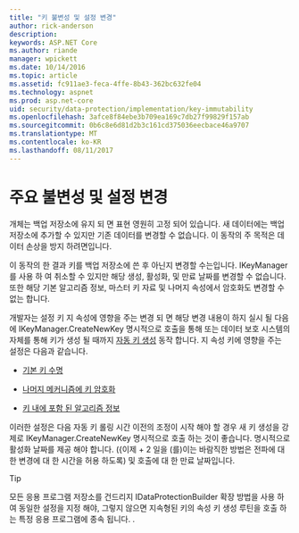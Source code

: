 ```yaml
---
title: "키 불변성 및 설정 변경"
author: rick-anderson
description: 
keywords: ASP.NET Core
ms.author: riande
manager: wpickett
ms.date: 10/14/2016
ms.topic: article
ms.assetid: fc911ae3-feca-4ffe-8b43-362bc632fe04
ms.technology: aspnet
ms.prod: asp.net-core
uid: security/data-protection/implementation/key-immutability
ms.openlocfilehash: 3afce8f84ebe3b709ea169c7db27f99829f157ab
ms.sourcegitcommit: 0b6c8e6d81d2b3c161cd375036eecbace46a9707
ms.translationtype: MT
ms.contentlocale: ko-KR
ms.lasthandoff: 08/11/2017
---
```

# <a name="key-immutability-and-changing-settings"></a>주요 불변성 및 설정 변경

개체는 백업 저장소에 유지 되 면 표현 영원히 고정 되어 있습니다. 새 데이터에는 백업 저장소에 추가할 수 있지만 기존 데이터를 변경할 수 없습니다. 이 동작의 주 목적은 데이터 손상을 방지 하려면입니다.

이 동작의 한 결과 키를 백업 저장소에 쓴 후 아닌지 변경할 수는입니다. IKeyManager를 사용 하 여 취소할 수 있지만 해당 생성, 활성화, 및 만료 날짜를 변경할 수 없습니다. 또한 해당 기본 알고리즘 정보, 마스터 키 자료 및 나머지 속성에서 암호화도 변경할 수 없는 합니다.

개발자는 설정 키 지 속성에 영향을 주는 변경 되 면 해당 변경 내용이 하지 실시 될 다음에 IKeyManager.CreateNewKey 명시적으로 호출을 통해 또는 데이터 보호 시스템의 자체를 통해 키가 생성 될 때까지 [자동 키 생성](key-management.md#data-protection-implementation-key-management) 동작 합니다. 지 속성 키에 영향을 주는 설정은 다음과 같습니다.

* [기본 키 수명](key-management.md#data-protection-implementation-key-management)

* [나머지 메커니즘에 키 암호화](key-encryption-at-rest.md#data-protection-implementation-key-encryption-at-rest)

* [키 내에 포함 된 알고리즘 정보](../configuration/overview.md#data-protection-changing-algorithms)

이러한 설정은 다음 자동 키 롤링 시간 이전의 조정이 시작 해야 할 경우 새 키 생성을 강제로 IKeyManager.CreateNewKey 명시적으로 호출 하는 것이 좋습니다. 명시적으로 활성화 날짜를 제공 해야 합니다. ({이제 + 2 일을 (를)이는 바람직한 방법은 전파에 대 한 변경에 대 한 시간을 허용 하도록) 및 호출에 대 한 만료 날짜입니다.

>[!TIP]
> 모든 응용 프로그램 저장소를 건드리지 IDataProtectionBuilder 확장 방법을 사용 하 여 동일한 설정을 지정 해야, 그렇지 않으면 지속형된 키의 속성 키 생성 루틴을 호출 하는 특정 응용 프로그램에 종속 됩니다. .
